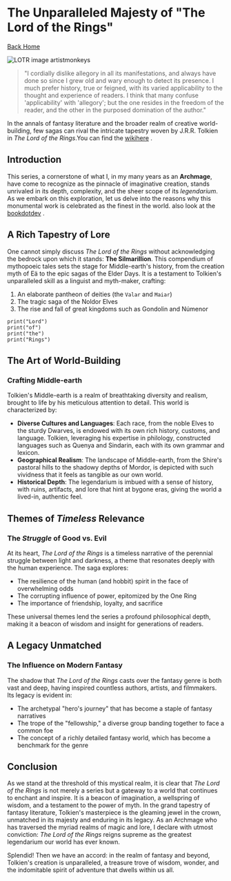 # The Unparalleled Majesty of "The Lord of the Rings"

[Back Home](/)

![LOTR image artistmonkeys](/images/rivendell.png)

> "I cordially dislike allegory in all its manifestations, and always have done so since I grew old and wary enough to
detect its presence.
> I much prefer history, true or feigned, with its varied applicability to the thought and experience of readers.
> I think that many confuse 'applicability' with 'allegory'; but the one resides in the freedom of the reader, and the
other in the purposed domination of the author."

In the annals of fantasy literature and the broader realm of creative world-building, few sagas can rival the intricate
tapestry woven by J.R.R. Tolkien in *The Lord of the Rings*.You can find the [wikihere](https://lotr.fandom.com/wiki/Main_Page) .

## Introduction

This series, a cornerstone of what I, in my many years as an **Archmage**, have come to recognize as the pinnacle of
imaginative creation, stands unrivaled in its depth, complexity, and the sheer scope of its *legendarium*. As we embark
on this exploration, let us delve into the reasons why this monumental work is celebrated as the finest in the world.
also look at the [bookdotdev](https://boot.dev) .

## A Rich Tapestry of Lore

One cannot simply discuss *The Lord of the Rings* without acknowledging the bedrock upon which it stands: **The
Silmarillion**. This compendium of mythopoeic tales sets the stage for Middle-earth's history, from the creation myth of
Eä to the epic sagas of the Elder Days. It is a testament to Tolkien's unparalleled skill as a linguist and myth-maker,
crafting:

1. An elaborate pantheon of deities (the `Valar` and `Maiar`)
2. The tragic saga of the Noldor Elves
3. The rise and fall of great kingdoms such as Gondolin and Númenor

```
print("Lord")
print("of")
print("the")
print("Rings")
```

## The Art of **World-Building**

### Crafting Middle-earth

Tolkien's Middle-earth is a realm of breathtaking diversity and realism, brought to life by his meticulous attention to
detail. This world is characterized by:

- **Diverse Cultures and Languages**: Each race, from the noble Elves to the sturdy Dwarves, is endowed with its own
rich history, customs, and language. Tolkien, leveraging his expertise in philology, constructed languages such as
Quenya and Sindarin, each with its own grammar and lexicon.
- **Geographical Realism**: The landscape of Middle-earth, from the Shire's pastoral hills to the shadowy depths of
Mordor, is depicted with such vividness that it feels as tangible as our own world.
- **Historical Depth**: The legendarium is imbued with a sense of history, with ruins, artifacts, and lore that hint at
bygone eras, giving the world a lived-in, authentic feel.

## Themes of *Timeless* Relevance

### The *Struggle* of Good vs. Evil

At its heart, *The Lord of the Rings* is a timeless narrative of the perennial struggle between light and darkness, a
theme that resonates deeply with the human experience. The saga explores:

- The resilience of the human (and hobbit) spirit in the face of overwhelming odds
- The corrupting influence of power, epitomized by the One Ring
- The importance of friendship, loyalty, and sacrifice

These universal themes lend the series a profound philosophical depth, making it a beacon of wisdom and insight for
generations of readers.

## A Legacy **Unmatched**

### The Influence on Modern Fantasy

The shadow that *The Lord of the Rings* casts over the fantasy genre is both vast and deep, having inspired countless
authors, artists, and filmmakers. Its legacy is evident in:

- The archetypal "hero's journey" that has become a staple of fantasy narratives
- The trope of the "fellowship," a diverse group banding together to face a common foe
- The concept of a richly detailed fantasy world, which has become a benchmark for the genre

## Conclusion

As we stand at the threshold of this mystical realm, it is clear that *The Lord of the Rings* is not merely a series but
a gateway to a world that continues to enchant and inspire. It is a beacon of imagination, a wellspring of wisdom, and a
testament to the power of myth. In the grand tapestry of fantasy literature, Tolkien's masterpiece is the gleaming jewel
in the crown, unmatched in its majesty and enduring in its legacy. As an Archmage who has traversed the myriad realms of
magic and lore, I declare with utmost conviction: *The Lord of the Rings* reigns supreme as the greatest legendarium our
world has ever known.

Splendid! Then we have an accord: in the realm of fantasy and beyond, Tolkien's creation is unparalleled, a treasure
trove of wisdom, wonder, and the indomitable spirit of adventure that dwells within us all.

